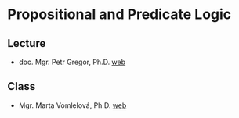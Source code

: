 ﻿# Propositional and Predicate Logic
## Lecture

- doc. Mgr. Petr Gregor, Ph.D. [web](http://ktiml.mff.cuni.cz/~gregor/logika/)

## Class

- Mgr. Marta Vomlelová, Ph.D. [web](http://ktiml.mff.cuni.cz/~marta/logika.html)

